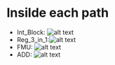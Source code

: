 # Insilde each path 
* Int_Block: ![alt text](https://github.com/nhannm290/NNL/blob/main/Assignment/Week2%2B3/Image_for_GIT/Itf_Block.png)
* Reg_3_in_1:![alt text](https://github.com/nhannm290/NNL/blob/main/Assignment/Week2%2B3/Image_for_GIT/Reg_3_in_1.png)
* FMU:  ![alt text](https://github.com/nhannm290/NNL/blob/main/Assignment/Week2%2B3/Image_for_GIT/FMU.png)
* ADD: ![alt text](https://github.com/nhannm290/NNL/blob/main/Assignment/Week2%2B3/Image_for_GIT/Add_Block.png)
